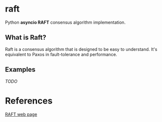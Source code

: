 # raft
Python **asyncio RAFT** consensus algorithm implementation.

## What is Raft?
Raft is a consensus algorithm that is designed to be easy to understand. It's equivalent to Paxos in fault-tolerance and performance.

## Examples
*TODO*

# References
[RAFT web page](https://raft.github.io/)
